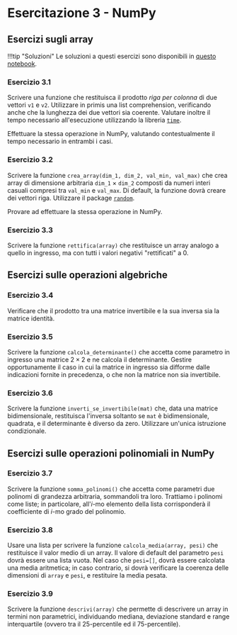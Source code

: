 # Esercitazione 3 - NumPy

## Esercizi sugli array

!!!tip "Soluzioni"
    Le soluzioni a questi esercizi sono disponibili in [questo notebook](https://github.com/anhelus/pcs-exercises/blob/master/01_libs/04_numpy_exercises.ipynb).

### Esercizio 3.1

Scrivere una funzione che restituisca il prodotto *riga per colonna* di due vettori `v1` e `v2`. Utilizzare in primis una list comprehension, verificando anche che la lunghezza dei due vettori sia coerente. Valutare inoltre il tempo necessario all'esecuzione utilizzando la libreria [`time`](https://docs.python.org/3/library/time.html).

Effettuare la stessa operazione in NumPy, valutando contestualmente il tempo necessario in entrambi i casi.

<!-- **Soluzione**

Definiamo innanzitutto la funzione `riga_per_colonna`, la quale accetta due array in ingresso e, se le dimensioni sono coerenti, effettua la moltiplicazione riga per colonna.

Una possibile forma per la funzione è la seguente:

```py linenums="1"
def riga_per_colonna(v1, v2):
	tic = time()
	if v1.shape[0] == 1:
		if v2.shape[1] == 1 and v1.shape[1] == v2.shape[0]:
			prod = sum([v1[0][i] * v2[i] for i in range(v2.shape[0])])
	elif v2.shape[0] == 1:
		if v1.shape[1] == 1 and v2.shape[1] == v1.shape[0]:
			prod = sum([v1[i] * v2[0][i] for i in range(v1.shape[0])])
	else:
		return 'Le dimensioni non sono coerenti!'
	toc = time()
	return prod, toc - tic
```

In particolare:

* alla riga 2, lanciamo il timer di inizio chiamata a funzione;
* alle righe 3-4, se il vettore `v1` è un vettore riga, allora andiamo a controllare che il vettore `v2` sia un vettore colonna;
* alla riga 5, se il controllo precedente è andato per il verso giusto, usiamo una list comprehension per fare il prodotto riga per colonna;
* alle righe 6-8, effettuiamo le operazioni duali alle precedenti;
* alla riga 11, lanciamo il timer di fine chiamata a funzione;
* alla riga 12, restituiamo il prodotto ed il tempo trascorso.

Proviamo la nostra funzione:

```py
v1 = np.array([[1,2,3,4]])
v2 = np.array([[1],[2],[3],[4]])

res, elapsed = riga_per_colonna(v1, v2)
print(elapsed)
```

L'equivalente operazione in NumPy è data da:

```py
res = np.dot(v1, v2)
``` -->

### Esercizio 3.2

Scrivere la funzione `crea_array(dim_1, dim_2, val_min, val_max)` che crea array di dimensione arbitraria `dim_1` $\times$ `dim_2` composti da numeri interi casuali compresi tra `val_min` e `val_max`. Di default, la funzione dovrà creare dei vettori riga. Utilizzare il package [`random`](https://docs.python.org/3/library/random.html).

Provare ad effettuare la stessa operazione in NumPy.

<!-- **Soluzione**

Una possibile soluzione è la seguente:

```py linenums="1"
def crea_array(dim_1, dim_2=1, val_min=0, val_max=100):
	rows = [[randint(val_min, val_max) for i in range(dim_2)] for j in range(dim_1)]
	return np.array(rows)
```

Alla riga 2 utilizziamo due list comprehension, l'una annidata nell'altra. In particolare, nella list comprehension più interna, andremo a generare `dim_2` valori interi casuali compresi tra `val_min` e `val_max`, mentre in quella più esterna ripeteremo l'operazione definita dalla lista più interna `dim_1` volte. Il valore ottenuto è quindi restituito alla riga 3.

Con NumPy potremo ovviamente utilizzare il metodo [`randint`](https://numpy.org/doc/stable/reference/random/generated/numpy.random.randint.html):

```py
from numpy import random

a_1 = random.randint(0, 100, (4, 1))
a_2 = random.randint(0, 100, (2, 2))
``` -->

### Esercizio 3.3

Scrivere la funzione `rettifica(array)` che restituisce un array analogo a quello in ingresso, ma con tutti i valori negativi "rettificati" a $0$.

<!-- **Soluzione**

Per risolvere questo problema, possiamo sfruttare il concetto di *maschera booleana*. In particolare, se provassimo a scrivere un'espressione del tipo:

```py
>>> a = np.array([1, 2, -1, 2])
>>> [a < 0]
```

l'interprete ci restituirebbe una maschera fatta di soli booleani:

```py
[array([False, False,  True, False])]
```

Questa maschera può essere utilizzata per accedere agli elementi dell'array `a` il cui corrispondente elemento nella maschera è a `True`. In pratica, nell'esempio precedente, accederemo esclusivamente all'elemento in posizione $3$:

```py
>>> a[a < 0]
array([-1])
```

Ovviamente, possiamo utilizzare questa maschera anche per assegnare dei nuovi valori agli elementi acceduti. Quindi, scrivendo:

```py
>>> a[a < 0] = 0
```

andremo a modificare l'array `a` come segue:

```py
array([1, 2, 0, 2])
```

Di conseguenza, potremo scrivere la funzione rettifica come segue:

```py
def rettifica(array):
    array[array < 0] = 0
    return array
``` -->

## Esercizi sulle operazioni algebriche

### Esercizio 3.4

Verificare che il prodotto tra una matrice invertibile e la sua inversa sia la matrice identità.

<!-- **Soluzione**

Per verificare questo assunto ci basta utilizzare la funzione `inv` per calcolare la matrice inversa:

```py
mat = np.array([[5, 0, 1], [0, 2, 2], [0, 0, 3]])
mat_inv = np.linalg.inv(mat)
```

Conseguentemente, utilizzando la funzione `dot`, potremo fare il prodotto matriciale tra `mat`e `mat_inv`, verificando che sia pari alla matrice identità (in questo caso di ordine 3):

```py
np.eye(3) == mat.dot(mat_inv)
``` -->

### Esercizio 3.5

Scrivere la funzione `calcola_determinante()` che accetta come parametro in ingresso una matrice $2 \times 2$ e ne calcola il determinante. Gestire opportunamente il caso in cui la matrice in ingresso sia difforme dalle indicazioni fornite in precedenza, o che non la matrice non sia invertibile.

<!-- **Soluzione**

Ricordiamo che il calcolo del determinante di una matrice $2 \times 2$ è dato dalla differenza tra il prodotto degli elementi sulla diagonale e quello dei restanti elementi.

Per cui, la funzione `calcola_determinante()` potrà essere scritta come segue:

```py linenums=1"
def calcola_determinante(mat):
    if len(mat.shape) == 2 and mat.shape[0] == mat.shape[1] and mat.shape[0] == 2:
        return mat[0][0] * mat[1][1] - mat[0][1] * mat[1][0]
    raise ValueError('La matrice non ha le dimensioni attese.')
```

In particolare:

* alla riga 2, verifichiamo che la matrice sia bidimensionale ed abbia dimensioni $2 \times 2$;
* alla riga 3, calcoliamo il determinante;
* alla riga 4, lanciamo un errore nel caso la matrice non abbia dimensioni $2 \times 2$. -->

### Esercizio 3.6

Scrivere la funzione `inverti_se_invertibile(mat)` che, data una matrice bidimensionale, restituisca l'inversa soltanto se `mat` è bidimensionale, quadrata, e il determinante è diverso da zero. Utilizzare un'unica istruzione condizionale.

<!-- **Soluzione**

In questo caso, potremo utilizzare i metodi messi a disposizione da NumPy. Tuttavia, dovremo verificare contemporaneamente che:

* `shape` di `mat` sia pari a `2` (e, quindi, la matrice sia bidimensionale);
* la prima dimensione sia uguale alla seconda;
* che il determinante sia diverso da zero (e, quindi, la matrice risulti essere invertibile).

Di seguito, una possibile soluzione:

```py
def inverti_se_invertibile(mat):
    if len(mat.shape) == 2 \
        and mat.shape[0] == mat.shape[1] \
        and linalg.det(mat) != 0:
        return linalg.inv(mat)
    raise ValueError('La matrice passata non è invertibile.')
``` -->

## Esercizi sulle operazioni polinomiali in NumPy

### Esercizio 3.7

Scrivere la funzione `somma_polinomi()` che accetta come parametri due polinomi di grandezza arbitraria, sommandoli tra loro. Trattiamo i polinomi come liste; in particolare, all'$i$-mo elemento della lista corrisponderà il coefficiente di $i$-mo grado del polinomio.

<!-- **Soluzione**

Per prima cosa, dovremo verificare le lunghezze dei polinomi e, qualora queste non siano coerenti, andare ad inserire un numero di coefficienti adeguato.

```py linenums="1"
def somma_polinomi(pol_1, pol_2):
    if len(pol_1) < len(pol_2):
        while len(pol_1) < len(pol_2):
            pol_1.insert(0, 0)
    elif len(pol_2) < len(pol_1):
        while len(pol_2) < len(pol_1):
            pol_2.insert(0, 0)
    return [(pol_1[i] + pol_2[i]) for i in range(len(pol_1))]
```

In pratica:

* alle righe 2 - 5, verifichiamo se la lunghezza di pol_1 è inferiore a quella di pol_2 e, se questo è vero, andiamo ad inserire tanti zeri quanti sono i coefficienti "mancanti";
* alle righe 6 - 8, effettuiamo la stessa operazione a polinomi invertiti;
* alla riga 9, andiamo a restituire la somma *elemento per elemento* dei coefficienti del polinomio. -->

### Esercizio 3.8

Usare una lista per scrivere la funzione `calcola_media(array, pesi)` che restituisce il valor medio di un array. Il valore di default del parametro `pesi` dovrà essere una lista vuota. Nel caso che `pesi=[]`, dovrà essere calcolata una media aritmetica; in caso contrario, si dovrà verificare la coerenza delle dimensioni di `array` e `pesi`, e restituire la media pesata.

<!-- **Soluzione**

Una possibile soluzione è la seguente:

```py linenums="1"
def calcola_media(array, pesi=[]):
    if len(pesi) == 0:
        return sum(array) / len(array)
    else:
        if len(pesi) == len(array):
            return sum([(pesi[i] * array[i]) for i in range(len(array))]) / len(array)
    raise ValueError('La lunghezza dei pesi non corrisponde a quella degli array.')

calcola_media([5, 4, 5])
calcola_media([5, 4, 5], [0, 1, 0])
calcola_media([5, 4, 5], [0, 1])
```

In pratica:

* alla riga 2, verifichiamo che `pesi` sia una lista vuota;
* alla riga 3, calcoliamo la media aritmetica come somma degli elementi di `array` diviso la lunghezza dello stesso;
* nel caso `pesi` non sia una lista vuota, alla riga 5 viene verificato che `pesi` ed `array` abbiano la stessa lunghezza;
* se ciò avviene, alla riga 6 viene creata una list comprehension moltiplicando l'$i$-mo elemento di `pesi` per il corrispondente elemento di `array`; questa sarà quindi suddiviso per il numero di elementi di `array`. -->

### Esercizio 3.9

Scrivere la funzione `descrivi(array)` che permette di descrivere un array in termini non parametrici, individuando mediana, deviazione standard e range interquartile (ovvero tra il 25-percentile ed il 75-percentile).

<!-- **Soluzione**

La funzione `descrivi` può essere definita come segue:

```py
def descrivi(array):
    return (
        np.median(array),
        np.std(array),
        np.percentile(array, 25) - np.percentile(array, 75))

descrivi(np.array([3, 5, 3, 2, 1, 8]))
```

In pratica, la funzione restituisce mediana, deviazione standard e range interquartile usando le rispettive funzioni NumPy, e restituendo il tutto in una tupla. -->

